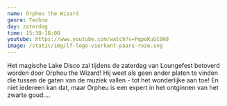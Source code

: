 ```yaml
---
name: Orpheu the Wizard
genre: Techno
day: zaterdag
time: 15:30-18:00
youtube: https://www.youtube.com/watch?v=PqpoKuGC0H8
image: /static/img/lf-logo-vierkant-paars-roze.svg
---
```

Het magische Lake Disco zal tijdens de zaterdag van Loungefest betoverd worden door Orpheu the Wizard! Hij weet als geen ander platen te vinden die tussen de gaten van de muziek vallen - tot het wonderlijke aan toe! En niet iedereen kan dat, maar Orpheu is een expert in het ontginnen van het zwarte goud….